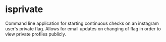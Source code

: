 # isprivate
Command line application for starting continuous checks on an instagram user's private flag. Allows for email updates on changing of flag in order to view private profiles publicly.
